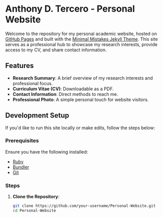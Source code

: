 # Anthony D. Tercero - Personal Website

Welcome to the repository for my personal academic website, hosted on [GitHub Pages](https://pages.github.com/) and built with the [Minimal Mistakes Jekyll Theme](https://mmistakes.github.io/minimal-mistakes/). This site serves as a professional hub to showcase my research interests, provide access to my CV, and share contact information.

## Features
- **Research Summary**: A brief overview of my research interests and professional focus.
- **Curriculum Vitae (CV)**: Downloadable as a PDF.
- **Contact Information**: Direct methods to reach me.
- **Professional Photo**: A simple personal touch for website visitors.

## Development Setup
If you'd like to run this site locally or make edits, follow the steps below:

### Prerequisites
Ensure you have the following installed:
- [Ruby](https://www.ruby-lang.org/)
- [Bundler](https://bundler.io/)
- [Git](https://git-scm.com/)

### Steps
1. **Clone the Repository**:
   ```bash
   git clone https://github.com/your-username/Personal-Website.git
   cd Personal-Website
